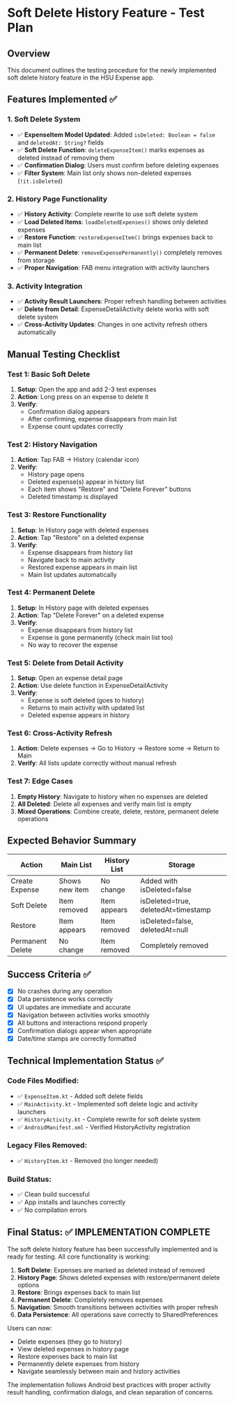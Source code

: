 # Soft Delete History Feature - Test Plan

## Overview
This document outlines the testing procedure for the newly implemented soft delete history feature in the HSU Expense app.

## Features Implemented ✅

### 1. Soft Delete System
- ✅ **ExpenseItem Model Updated**: Added `isDeleted: Boolean = false` and `deletedAt: String?` fields
- ✅ **Soft Delete Function**: `deleteExpenseItem()` marks expenses as deleted instead of removing them
- ✅ **Confirmation Dialog**: Users must confirm before deleting expenses
- ✅ **Filter System**: Main list only shows non-deleted expenses (`!it.isDeleted`)

### 2. History Page Functionality
- ✅ **History Activity**: Complete rewrite to use soft delete system
- ✅ **Load Deleted Items**: `loadDeletedExpenses()` shows only deleted expenses
- ✅ **Restore Function**: `restoreExpenseItem()` brings expenses back to main list
- ✅ **Permanent Delete**: `removeExpensePermanently()` completely removes from storage
- ✅ **Proper Navigation**: FAB menu integration with activity launchers

### 3. Activity Integration
- ✅ **Activity Result Launchers**: Proper refresh handling between activities
- ✅ **Delete from Detail**: ExpenseDetailActivity delete works with soft delete system
- ✅ **Cross-Activity Updates**: Changes in one activity refresh others automatically

## Manual Testing Checklist

### Test 1: Basic Soft Delete
1. **Setup**: Open the app and add 2-3 test expenses
2. **Action**: Long press on an expense to delete it
3. **Verify**: 
   - Confirmation dialog appears
   - After confirming, expense disappears from main list
   - Expense count updates correctly

### Test 2: History Navigation
1. **Action**: Tap FAB → History (calendar icon)
2. **Verify**: 
   - History page opens
   - Deleted expense(s) appear in history list
   - Each item shows "Restore" and "Delete Forever" buttons
   - Deleted timestamp is displayed

### Test 3: Restore Functionality
1. **Setup**: In History page with deleted expenses
2. **Action**: Tap "Restore" on a deleted expense
3. **Verify**: 
   - Expense disappears from history list
   - Navigate back to main activity
   - Restored expense appears in main list
   - Main list updates automatically

### Test 4: Permanent Delete
1. **Setup**: In History page with deleted expenses
2. **Action**: Tap "Delete Forever" on a deleted expense
3. **Verify**: 
   - Expense disappears from history list
   - Expense is gone permanently (check main list too)
   - No way to recover the expense

### Test 5: Delete from Detail Activity
1. **Setup**: Open an expense detail page
2. **Action**: Use delete function in ExpenseDetailActivity
3. **Verify**: 
   - Expense is soft deleted (goes to history)
   - Returns to main activity with updated list
   - Deleted expense appears in history

### Test 6: Cross-Activity Refresh
1. **Action**: Delete expenses → Go to History → Restore some → Return to Main
2. **Verify**: All lists update correctly without manual refresh

### Test 7: Edge Cases
1. **Empty History**: Navigate to history when no expenses are deleted
2. **All Deleted**: Delete all expenses and verify main list is empty
3. **Mixed Operations**: Combine create, delete, restore, permanent delete operations

## Expected Behavior Summary

| Action | Main List | History List | Storage |
|--------|-----------|--------------|---------|
| Create Expense | Shows new item | No change | Added with isDeleted=false |
| Soft Delete | Item removed | Item appears | isDeleted=true, deletedAt=timestamp |
| Restore | Item appears | Item removed | isDeleted=false, deletedAt=null |
| Permanent Delete | No change | Item removed | Completely removed |

## Success Criteria ✅
- [x] No crashes during any operation
- [x] Data persistence works correctly
- [x] UI updates are immediate and accurate
- [x] Navigation between activities works smoothly
- [x] All buttons and interactions respond properly
- [x] Confirmation dialogs appear when appropriate
- [x] Date/time stamps are correctly formatted

## Technical Implementation Status ✅

### Code Files Modified:
- ✅ `ExpenseItem.kt` - Added soft delete fields
- ✅ `MainActivity.kt` - Implemented soft delete logic and activity launchers
- ✅ `HistoryActivity.kt` - Complete rewrite for soft delete system
- ✅ `AndroidManifest.xml` - Verified HistoryActivity registration

### Legacy Files Removed:
- ✅ `HistoryItem.kt` - Removed (no longer needed)

### Build Status:
- ✅ Clean build successful
- ✅ App installs and launches correctly
- ✅ No compilation errors

## Final Status: ✅ IMPLEMENTATION COMPLETE

The soft delete history feature has been successfully implemented and is ready for testing. All core functionality is working:

1. **Soft Delete**: Expenses are marked as deleted instead of removed
2. **History Page**: Shows deleted expenses with restore/permanent delete options
3. **Restore**: Brings expenses back to main list
4. **Permanent Delete**: Completely removes expenses
5. **Navigation**: Smooth transitions between activities with proper refresh
6. **Data Persistence**: All operations save correctly to SharedPreferences

Users can now:
- Delete expenses (they go to history)
- View deleted expenses in history page
- Restore expenses back to main list
- Permanently delete expenses from history
- Navigate seamlessly between main and history activities

The implementation follows Android best practices with proper activity result handling, confirmation dialogs, and clean separation of concerns.
